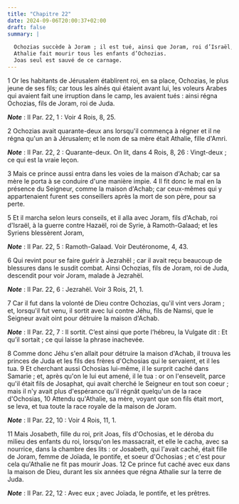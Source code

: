 ```yaml
---
title: "Chapitre 22"
date: 2024-09-06T20:00:37+02:00
draft: false
summary: |
  
  Ochozias succède à Joram ; il est tué, ainsi que Joram, roi d’Israël, par Jéhu.
  Athalie fait mourir tous les enfants d’Ochozias.
  Joas seul est sauvé de ce carnage.
---
```



1 Or les habitants de Jérusalem établirent roi, en sa place, Ochozias, le plus jeune de ses fils; car tous les aînés qui étaient avant lui, les voleurs Arabes qui avaient fait une irruption dans le camp, les avaient tués : ainsi régna Ochozias, fils de Joram, roi de Juda.

***Note*** :  II Par. 22, 1 : Voir 4 Rois, 8, 25.

2 Ochozias avait quarante-deux ans lorsqu'il commença à régner et il ne régna qu'un an à Jérusalem; et le nom de sa mère était Athalie, fille d'Amri.

***Note*** :  II Par. 22, 2 : Quarante-deux. On lit, dans 4 Rois, 8, 26 : Vingt-deux ; ce qui est la vraie leçon.

3 Mais ce prince aussi entra dans les voies de la maison d'Achab; car sa mère le porta à se conduire d'une manière impie. 4 Il fit donc le mal en la présence du Seigneur, comme la maison d'Achab; car ceux-mêmes qui y appartenaient furent ses conseillers après la mort de son père, pour sa perte.


5 Et il marcha selon leurs conseils, et il alla avec Joram, fils d'Achab, roi d'Israël, à la guerre contre Hazaël, roi de Syrie, à Ramoth-Galaad; et les Syriens blessèrent Joram,

***Note*** :  II Par. 22, 5 : Ramoth-Galaad. Voir Deutéronome, 4, 43.

6 Qui revint pour se faire guérir à Jezrahël ; car il avait reçu beaucoup de blessures dans le susdit combat. Ainsi Ochozias, fils de Joram, roi de Juda, descendit pour voir Joram, malade à Jezrahël.

***Note*** :  II Par. 22, 6 : Jezrahël. Voir 3 Rois, 21, 1.


7 Car il fut dans la volonté de Dieu contre Ochozias, qu'il vint vers Joram ; et, lorsqu'il fut venu, il sortit avec lui contre Jéhu, fils de Namsi, que le Seigneur avait oint pour détruire la maison d'Achab.

***Note*** :  II Par. 22, 7 : Il sortit. C’est ainsi que porte l’hébreu, la Vulgate dit : Et qu’il sortait ; ce qui laisse la phrase inachevée.

8 Comme donc Jéhu s'en allait pour détruire la maison d'Achab, il trouva les princes de Juda et les fils des frères d'Ochosias qui le servaient, et il les tua. 9 Et cherchant aussi Ochosias lui-même, il le surprit caché dans Samarie ; et, après qu'on le lui eut amené, il le tua : or on l'ensevelit, parce qu'il était fils de Josaphat, qui avait cherché le Seigneur en tout son coeur ; mais il n'y avait plus d'espérance qu'il régnât quelqu'un de la race d'Ochosias, 10 Attendu qu'Athalie, sa mère, voyant que son fils était mort, se leva, et tua toute la race royale de la maison de Joram.

***Note*** :  II Par. 22, 10 : Voir 4 Rois, 11, 1.

11 Mais Josabeth, fille du roi, prit Joas, fils d'Ochosias, et le déroba du milieu des enfants du roi, lorsqu'on les massacrait, et elle le cacha, avec sa nourrice, dans la chambre des lits : or Josabeth, qui l'avait caché, était fille de Joram, femme de Joïada, le pontife, et soeur d'Ochosias ; et c'est pour cela qu'Athalie ne fit pas mourir Joas. 12 Ce prince fut caché avec eux dans la maison de Dieu, durant les six années que régna Athalie sur la terre de Juda.

***Note*** :  II Par. 22, 12 : Avec eux ; avec Joïada, le pontife, et les prêtres.

